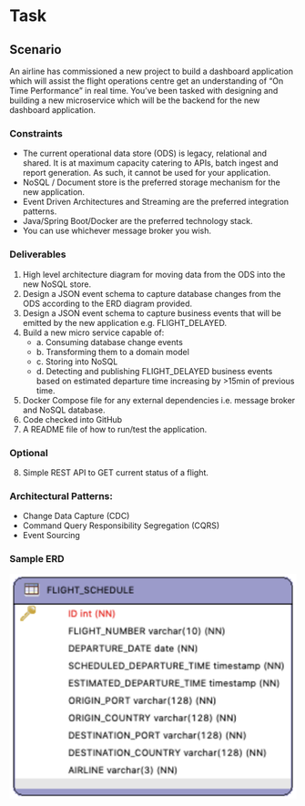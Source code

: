 # Task

## Scenario
An airline has commissioned a new project to build a dashboard application which will assist
the flight operations centre get an understanding of “On Time Performance” in real time.
You’ve been tasked with designing and building a new microservice which will be the
backend for the new dashboard application.

### Constraints
- The current operational data store (ODS) is legacy, relational and shared. It is at
maximum capacity catering to APIs, batch ingest and report generation. As such, it
cannot be used for your application.
- NoSQL / Document store is the preferred storage mechanism for the new
application.
- Event Driven Architectures and Streaming are the preferred integration patterns.
- Java/Spring Boot/Docker are the preferred technology stack.
- You can use whichever message broker you wish.

### Deliverables
1. High level architecture diagram for moving data from the ODS into the new NoSQL store.
2. Design a JSON event schema to capture database changes from the ODS according to the ERD diagram provided.
3. Design a JSON event schema to capture business events that will be emitted by the new application e.g. FLIGHT_DELAYED.
4. Build a new micro service capable of:
    - a. Consuming database change events
    - b. Transforming them to a domain model
    - c. Storing into NoSQL
    - d. Detecting and publishing FLIGHT_DELAYED business events based on estimated departure time increasing by >15min of previous time.
5. Docker Compose file for any external dependencies i.e. message broker and NoSQL database.
6. Code checked into GitHub
7. A README file of how to run/test the application.

### Optional
8. Simple REST API to GET current status of a flight.

### Architectural Patterns:
- Change Data Capture (CDC)
- Command Query Responsibility Segregation (CQRS)
- Event Sourcing

### Sample ERD
![](docs/sample-erd.png)